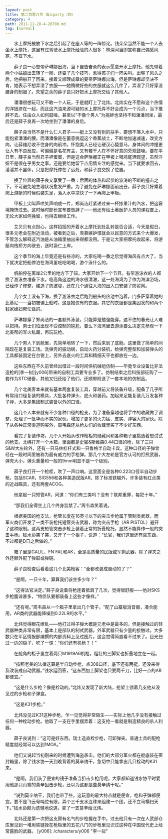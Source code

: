 ```yaml
---
layout: post
title: 第二百零八节 海上party（四）
category: 4
path: 2011-11-28-4-20700.md
tag: [normal]
---
```


　　水上摩托被放下水之后引起了在座人等的一阵惊诧。钱朵朵当然不能一个人去坐水上摩托，这里有过驾驶水上摩托经验的人很多：林深河当即宣称自己偶感风寒，不宜下水。

　　薛子良一心想带萨琳娜出海，当下自告奋勇的表示愿意开水上摩托，他先带着两个小姑娘出去转了一圈，还耍了几个技巧，惹得孩子们一阵尖叫。出够了风头之后，他把船开了回来。接着又顺理成章的要带萨琳娜出海，但是萨琳娜却坚决不肯，她表示不想弄湿了衣服——她稍微好些的衣服就这么几件了，弄湿了只好穿没腰身的制服了。失望之余的薛子良只好把水上摩托交给了其他人。

　　潘潘很想玩可又不敢一个人玩，于是就盯上了北炜。北炜实在不愿和这个热情的洋妞挤在一起，而且这汽油来源可疑的水上摩托弄不好会成为一个污点，当下推辞不去。任由众人如何鼓噪，甚至以“不像个男人”为挑衅也坚持不和潘潘同坐，最后还是薛子良再一次地坐到了潘潘的身后。

　　薛子良当然不是什么仁人君子——艇上又没有别的扶手，要想不落入水中，只能抱紧潘潘的腰。而潘潘像是在蓄意挑逗这个香蕉战士，不断地加速减速，改变方向，让薛维尼收不住身的向前冲。怀抱美人已经让硬汉心猿意马，身体间的冲撞更让人有不良反应，可偏偏是名花有主，又有若干人在不怀好意的旁观鼓噪。要在平日里，薛子良当然君子袒蛋蛋，但是这会萨琳娜正在甲板上喝鸡尾酒观望，虽然洋妞不是很在乎男女之事，还是要给她留下点用情专注的感觉来。当下就要求回去，潘潘并不罢休，只是把摩托停在了远处，和薛子良交换了位置。

　　换了位置的薛子良又享受了一番：后面的体热和起伏的波涛的不断的撞击之下，不可避免地生理状况愈发严重。为了避免在萨琳娜面前出丑，薛子良只好乘着爬上游艇的时候假装失足，落入水中凉快了一下再爬上甲板。

　　甲板上尖叫声哄笑声响成一片，郑尚洁赶紧递过来一杯掺果汁的汽水，把这窘境掩饰过去。这时候时部长宣布要告辞了——他还有给土著医护人员的课程要上，无论大家如何挽留，也得去继续工作。

　　艾贝贝有点担心，这样招摇的开着水上摩托到处乱转是否合适，今天是假日，很多元老会在附近活动，被看到之后，羡慕嫉妒恨就会以民意的方式来个大爆发，不管怎么解释这汽油是从油箱里抽出来得都没用。于是让大家把摩托收起来，将游艇向栈桥方向驶去，送时袅仁上岸。

　　这个季节的海上毕竟还是有些凉的，大家吃喝一番之后觉得海风有点大了，当下就决定把船停泊在海湾里吃吃喝喝，游个泳什么的。

　　帆船停在离岸2公里的地方下了锚，大家开始下一个节目。有带游泳衣的人都换了游泳衣准备下水。临高角这边的海水很清澈，这一处海湾为了作为海滨浴场，已经作了修整，建造了防波堤，还在几个通往大海的出入口安装了防鲨网。

　　几个女士没有下海，换了游泳衣之后跑到船头的热池中泡着。门多萨穿着她的比基尼——当初被骗上船时，这是她仅有的衣服。其它的衣服都是集团发的和两个钱家媳妇帮忙做的。

　　萨琳娜穿了郑尚洁的一套额外泳装，只能算是勉强能穿。遮不住的春光让人难以把持。男士们怕出现不受控制的尴尬，要么下海湾里去游泳要么决定先参观一下北美帮的军火私藏，再玩玩枪。

　　几个男人下到舱里，先简单地转了一下，然后来到了底舱。这里做了简单的间隔现在是复装工场。洗弹壳的振动锅，自动火药分装机，给弹壳整型和加装弹头的工具都装固定在台钳上，另外去底火的工具和精细天平也都放在一边。

　　这些东西在不久前曾经出借过一段时间供机械组仿制——毕竟专业设备比非法造枪的[李一挝][y006]带来的自制工具要专业多了。仿制结束之后科技部征购了一套作为STC储备，其他又归还给了他们，还顺带附送了一套本地的仿制品。

　　几个北美客本来就有基本两套复装工具，穿越前又将装备升级，配备了几乎所有常用口径复装的模具，大批各种弹头、底火和装药。加起来足能复装几万发各种子弹，大多是集团制式装备以外的口径。

　　这几个人本来就有不少各种口径的枪支，为了准备穿越也将手中的收藏做了调整，处理了一批华而不实的家伙，增加了更多的火力猛、皮实、弹容大的家伙。除了从各种正常渠道购买外，周韦森还从枪友们的收藏里买了不少好东西。

　　看完了复装作坊，几个人开始从改作枪柜的储藏间和各种箱子里挑选着想试试的枪支。北纬打开一个木箱，里面都是史密&斯维森0.44口径的枪，除了三只S&W大左轮外，还有一只马林杠杆式和一只鲁格半自动卡宾。这种口径的子弹曾经在一段时间里被称为最有威力的手枪弹。那几个大左轮是官方认可的打熊武器，弹壳大小，弹头重量和一般的9mm明显不是一个级别。

　　薛子良打开一个枪柜，吹了一声口哨。这里面全是各种0.223口径半自动步枪，包括SCAR，SIG556和各种美造民版AR。除了标准铁瞄外，许多装有红点类的近战瞄具，还有两套ACOG。

　　他拿起一只短管AR，问道：“你们有三类吗？没有？联邦重罪，每犯十年。”

　　“那我们全得坐上几个终身监禁了。”周韦森笑着说。

　　根据美国的枪支法，枪管长度在16英寸以下的突击步枪属于管制类武器，而军火商们开发了一类不装枪托短管突击武器，称为突击手枪（AR PISTOL）避开了这种限制。这两支短管突击步枪上装着正常的折叠枪托，显然不能算作一般的突击手枪。钱水协笑了笑，又开了一个柜子，说道：“长官，我们这里还有些东西，不过都是D日之后做的。”

　　箱子里是GALIL、FN FAL和AK，全是高质量的民版或军剩武器，除了弹夹之外还额外配了弹鼓或弹链。

　　薛子良检查后看着这几个北美枪客：“全都改装成自动的了？”

　　“是啊，一只十年，算算我们该坐多少年？”

　　“这得法官决定。”薛子良说着将枪连着抵肩了几次，觉得很舒服——他对SKS步枪腹诽甚多，“特侦队要都装备上这些才像样。”

　　“还有呢。”周韦森从一个箱子里拿出几个管子，“配了山寨版消音器，凑合能用，AR类的武器能降噪到0.22LR的水平。”

　　北炜觉得眼花缭乱——他打过得子弹大概是元老中是最多的，但是接触过的轻武器种类非常有限，基本上是部队的制式武器。外军武器只有少量的接触过。大多数只在军区情报部编撰的内部资料上见过图片。这会觉得简直看不过来了。目光扫过一边的柜子，吃了一惊：“你们还有机枪？！”

　　在舱角的柜子里立着两只M1919A6机枪，粗壮的三脚架也折叠地立在一起。

　　“按照老美的法律这算是半自动步枪，点308口径，底下还有两挺，还没来得及改装成自动武器。”钱水廷回答，“这东西加上脚架也只要两千刀，比好一点的AR都便宜。”

　　“这是什么步枪？像是栓动的。”北炜又发现了新大陆，抢架上锁着几支他从没见过的步枪和子弹盒。

　　“这是K31步枪。”

　　北炜没见过K31这种步枪，乍一见觉得非常陌生——实际上他几乎没有接触过任何一种栓动步枪。他取了一支在手里摆弄着：这支抢一看就是制造精良的杀人利器。

　　薛子良说到：“这可是好东西。瑞士造直栓步枪，可卸弹夹。普通士兵的配枪精度就经常可以达到1MOA。”

　　他们又说起当初刚来的时候遭到海盗袭击，他们的大部分军火都在舱底装在密封箱里，除了钱水协一天到晚背着的莫辛纳干，急切中只能拿出几只栓动的K31来。

　　“是啊，我们装了便宜的镜子准备当狙击步枪用呢，大家都知道钱水协平时爱用他那只山寨的莫辛狙击步枪，还以为这都是些莫辛纳干呢。”

　　“说到莫辛纳干，我们也带了些。这玩意的最大特点就是便宜，枪和子弹都便宜。要不是飞云号吨位有限，弄个三千支水连珠来组建一个团，还不立马横扫天下。”钱水协颇为遗憾地说道。拿了一支莫辛给北炜。

　　北炜还是第一次把这支颇有名气的步枪握在手中。过去他只有一次在人武部仓库里见到一堆用铁链拴在枪柜里的五花八门的步枪里见识过这种在中国现代史上经常露脸的武器。
[y006]: /characters/y006 "李一挝"
